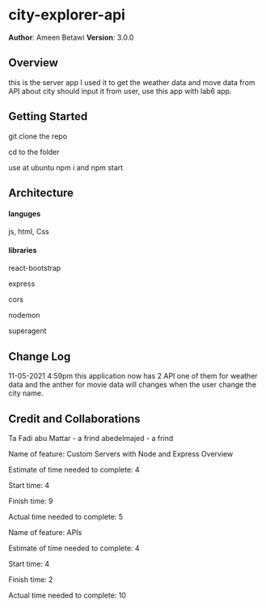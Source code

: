 # city-explorer-api

**Author**: Ameen Betawi
**Version**: 3.0.0

## Overview
this is the server app I used it to get the weather data and move data from API about city should input it from user, use this app with lab6 app.

## Getting Started

git clone the repo

cd to the folder

use at ubuntu npm i and npm start

## Architecture

#### languges

js, html, Css

#### libraries

react-bootstrap

express

cors

nodemon

superagent

## Change Log

11-05-2021 4:59pm
this application now has 2 API one of them for weather data and the anther for movie data will changes when the user change the city name.

## Credit and Collaborations

Ta Fadi
abu Mattar - a frind
abedelmajed - a frind



Name of feature: Custom Servers with Node and Express
Overview

Estimate of time needed to complete: 4

Start time: 4

Finish time: 9

Actual time needed to complete: 5



Name of feature: APIs

Estimate of time needed to complete: 4

Start time: 4

Finish time: 2

Actual time needed to complete: 10

